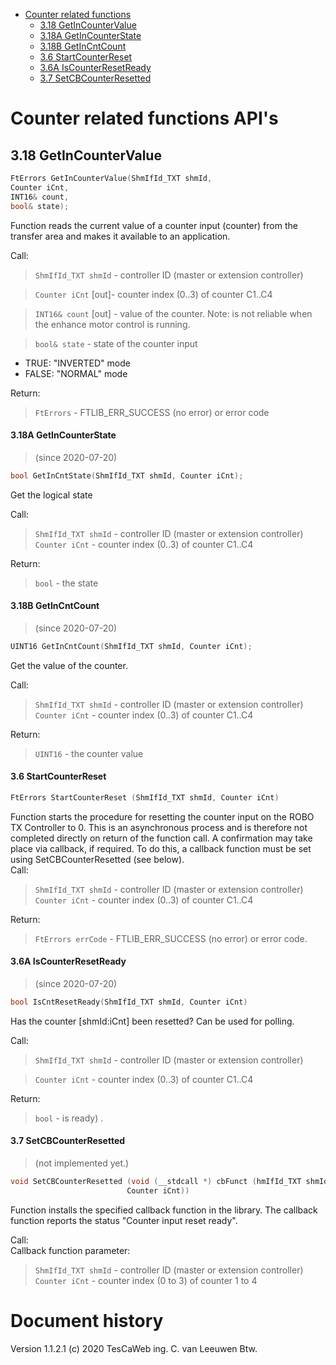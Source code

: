 
<!-- TOC depthFrom:1 depthTo:6 withLinks:1 updateOnSave:1 orderedList:0 -->

- [Counter related functions](#counter-related-functions)
	- [3.18  GetInCounterValue](#318-getincountervalue)
	- [3.18A  GetInCounterState](#318a-getincounterstate)
	- [3.18B  GetInCntCount](#318b-getincntcount)
	- [3.6 StartCounterReset](#36-startcounterreset)
	- [3.6A IsCounterResetReady](#36a-iscounterresetready)
	- [3.7 SetCBCounterResetted](#37-setcbcounterresetted)

<!-- /TOC -->

# Counter related functions API's

## 3.18  GetInCounterValue

```C 
FtErrors GetInCounterValue(ShmIfId_TXT shmId, 
Counter iCnt, 
INT16& count, 
bool& state);
```

Function reads the current value of a counter input (counter) from the transfer area and
makes it available to an application.<br/>

Call: <br/>
> ```ShmIfId_TXT shmId``` - controller ID (master or extension controller)<br/>

> ```Counter iCnt``` [out]- counter index (0..3) of counter C1..C4<br/>

> ```INT16& count``` [out] - value of the counter. Note: is not reliable when the enhance motor control is running.<br/> 

> ```bool& state``` - state of the counter input<br/>
  -  TRUE: "INVERTED" mode<br/>
  -  FALSE: "NORMAL" mode<br/>
    
Return:<br/> 
> ```FtErrors``` - FTLIB_ERR_SUCCESS (no error) or error code

#### 3.18A  GetInCounterState
> (since 2020-07-20)

```C 
bool GetInCntState(ShmIfId_TXT shmId, Counter iCnt);
```
Get the logical state <br/>

Call: <br/>
> ```ShmIfId_TXT shmId``` - controller ID (master or extension controller)<br/>
> ```Counter iCnt``` - counter index (0..3) of counter C1..C4<br/>

Return:<br/> 
> ```bool``` - the state<br/>

#### 3.18B  GetInCntCount
> (since 2020-07-20)

```C 
UINT16 GetInCntCount(ShmIfId_TXT shmId, Counter iCnt);
```
Get the value of the counter. <br/>

Call: <br/>
> ```ShmIfId_TXT shmId``` - controller ID (master or extension controller)<br/>
> ```Counter iCnt``` - counter index (0..3) of counter C1..C4<br/>

Return: 
> ```UINT16``` - the counter value

#### 3.6 StartCounterReset

```C 
FtErrors StartCounterReset (ShmIfId_TXT shmId, Counter iCnt)
```
Function starts the procedure for resetting the counter input on the ROBO TX Controller to 0. This is an asynchronous process and is therefore not completed directly on return of the function call. A confirmation may take place via callback, if required. To do this, a callback function must be set using SetCBCounterResetted (see below).<br/>
Call: <br/>
> ```ShmIfId_TXT shmId``` - controller ID (master or extension controller)<br/>
> ```Counter iCnt``` - counter index (0..3) of counter C1..C4<br/>
> 
Return: <br/>
>  ```FtErrors errCode``` - FTLIB_ERR_SUCCESS (no error) or error code.

#### 3.6A IsCounterResetReady
> (since 2020-07-20)

```C 
bool IsCntResetReady(ShmIfId_TXT shmId, Counter iCnt)
```
Has the counter [shmId:iCnt] been resetted?
Can be used for polling.

Call: <br/>
> ```ShmIfId_TXT shmId``` - controller ID (master or extension controller)<br/>
 
> ```Counter iCnt``` - counter index (0..3) of counter C1..C4<br/>

Return: <br/>
>   ```bool``` - is ready) .

#### 3.7 SetCBCounterResetted
> (not implemented yet.)<br/>

```C 
void SetCBCounterResetted (void (__stdcall *) cbFunct (hmIfId_TXT shmId,
                          Counter iCnt))
```
Function installs the specified callback function in the library. The callback function reports the
status "Counter input reset ready".

Call:<br/>
Callback function parameter:<br/>
>   ```ShmIfId_TXT shmId``` - controller ID (master or extension controller)<br/>
>   ```Counter iCnt``` - counter index (0 to 3) of counter 1 to 4


# Document history
Version 1.1.2.1
(c) 2020 TesCaWeb ing. C. van Leeuwen Btw.

